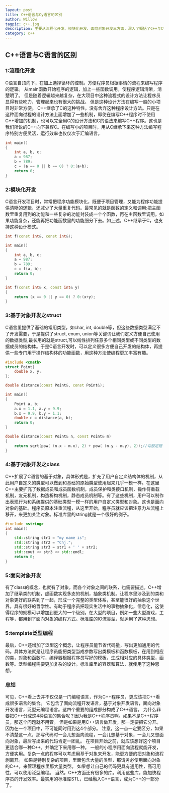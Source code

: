 ```yaml
---
layout: post 
title: C++语言与Cy语言的区别 
author: Willow 
tagpic: c++.jpg 
description: 主要从流程化开发、模块化开发、面向对象开发三方面，深入了概括了C++与C在开发上的区别，利于读者更好的了解这两门语言的相通和不同之处
category: c++ 
---
```


## C++语言与C语言的区别

### 1:流程化开发

C语言自顶向下，在加上选择循环的控制。方便程序员根据事情的流程来编写程序的逻辑。
从main函数开始程序的逻辑，加上一些函数调用，使程序逻辑清晰，清楚明了。
但是随着逻辑越来越复杂，在大项目中这种流程式的设计方法让程序员显得有些吃力，管理起来也有很大的挑战。
但是这种设计方法在编写一般的小项目时非常方便。
C++继承了C的这种特性，没有舍弃这种程序设计方法。只是在这种面向过程的设计方法上面增加了一些机制，即使在编写C++程序时不使用C++增加的机制，也可以完全用C的设计方法和C的语法来编写C++程序。这也是我们所说的C++向下兼容C。在编写小的项目时，用从C继承下来这种方法编写程序特别方便灵活，运行效率也仅仅次于汇编语言。

```c++
int main()
{
	int a, b, c;
	a = 987;
	b = 789;
	c = (a == 0 || b == 0) ? 0:(a+b);
	return 0;
}
```

### 2:模块化开发

C语言开发项目时，常常把程序功能模块化，既便于项目管理，又能为程序功能提供清晰的逻辑，还减少了大量重复代码。最常见的就是函数的定义和调用:把主函数里重复用到的功能和一些复杂的功能封装成一个个函数，再在主函数里调用。如果功能复杂，还能再把功能函数里的功能细分下去。如上述，C++继承于C，也支持这种设计模式。

```c++
int f(const int&, const int&);

int main()
{
	int a, b, c;
	a = 987;
	b = 789;
	c = f(a, b);
	return 0;
}

int f(const int& x, const int& y)
{
	return (x == 0 || y == 0) ? 0:(x+y);
}
```

### 3:基于对象开发之struct

C语言里提供了基础的常用类型，如char, int, double等，但这些数据类型满足不了开发需要，于是提供了struct, enum, union等关键词让我们定义方便自己使用的数据类型,最长用的就是struct,可以线性排列任意多个相同类型或不同类型的数据成员的结构体。于是C语言开发时，可以定义很多方便自己开发的结构体，再提供一些专门用于操作结构体的功能函数，用这种方法使编程更加丰富有趣。

```c++
#include <cmath>
struct Point{
	double x, y;
};

double distance(const Point&, const Point&);

int main()
{
	Point a, b;
	a.x = 1.1, a.y = 9.9;
	b.x = 9.9, b.y = 1.1;
	double c = distance(a, b);
	return 0;
}

double distance(const Point& n, const Point& m)
{
	return sqrt(pow( (n.x - m.x), 2) + pow( (n.y - m.y), 2));//勾股定理
}
```

### 4:基于对象开发之class

C++扩展了C语言的基于对象，具体形式是，扩充了用户自定义结构体的机制，从此用户自定义的类型可以做到和基础的原始类型使用起来几乎一模一样。在这里C++主要扩充了数据成员和成员函数机制，成员保护和类接口机制，操作符重载机制，友元机制，构造析构机制，静态成员机制等。有了这些机制，用户可以制作出表现行为和系统提供的基础类型一模一样的用户自定义类型和对象。这也是面向对象的基础。程序员原本注重流程，从这里开始，程序员就应该把注意力从流程上移开，来更加关注对象。标准库里的string就是一个很好的例子。

```c++
#include <string>
int main()
{
	std::string str1 = "my name is";
	std::string str2 = "Chj.";
	std::string str3 = str1 + ' ' + str2;
	std::cout << str3 << std::endl;
	return 0;
}
```

### 5:面向对象开发

有了class的概念，也就有了对象，而各个对象之间的联系，也需要描述。C++增加了继承类的机制，虚函数实现多态的机制，抽象类机制。让程序里涉及到的类和对象更好的联系到了一起，形成一个完整的类型体系，甚至能很好的抽象这个世界，具有很好的哲学性。有助于程序员把现实生活中的事物抽象化，信息化，这使得程序的规模可以增加到更大的一个级别。在大型的项目，例如一些大型游戏，工程等，都用到了面向对象的编程方式。标准库的IO流类型，就运用了这种思想。

### 5:template泛型编程

最后，C++还增加了泛型这个概念，让程序员能节省代码量，写出更加通用的代码。具体方法就是让程序员能把类型当成参数写出类模板和函数模板，在用到相应的类，对象和函数时，编译器根据程序员写好的模板，生成相对应的具体类型，函数等。泛型编程需要更加复杂的设计。标准库里的容器和算法，就使用了这种思想。

### 总结

可见，C++看上去并不仅仅是一门编程语言，作为C++程序员，更应该把C++看成很多语言的集合。
它包含了面向流程开发语言，基于对象开发语言，面向对象开发语言，泛型元编程语言。这四个重要的组成部分构成了C++语言。
为什么非要把C++分成这4种语言的集合呢？因为我是C++程序员啊。如果不是C++程序员，那这个问题就不用管。
但是如果是用C++语言做开发，那一定要把它分开。因为在一个项目中，不可能同时用到这4个部分。
注意，这一点一定要区分，如果不清楚这一点，那写代码时一会儿想面向流程，一会儿想基于对象，一会儿又想面向对象，最后写出来的代码肯定一团乱。
在项目开始之前，就应该想好这个项目更适合哪一种C++，并确定下来用哪一种。
一般的小程序用面向流程就能开发，方便实用。复杂一点的程序可以考虑用基于对象来开发，能更方便的把对象和流程剥离开。
如果是特别复杂的项目，里面包含大量的类型，那请务必使用面向对象的C++，来管理程序里那大量类型。
如果想让自己的代码更具有通用性，高可用性，可以使用泛型编程。
当然，C++方面还有很多的库。利用这些库，能加快程序员的开发效率。最实用的标准库STL，已经融入C++语言，成为C++的一部分了。

